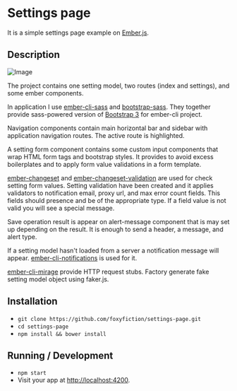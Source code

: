 # Settings page

It is a simple settings page example on [Ember.js](http://emberjs.com).

## Description

![Image](https://preview.ibb.co/nxK1BG/Selection_001.png)

The project contains one setting model, two routes (index and settings), and some ember components. 

In application I use [ember-cli-sass](https://github.com/aexmachina/ember-cli-sass) and [bootstrap-sass](https://github.com/twbs/bootstrap-sass). They together provide sass-powered version of [Bootstrap 3](https://getbootstrap.com/docs/3.3/) for ember-cli project.

Navigation components contain main horizontal bar and sidebar with application navigation routes. The active route is highlighted.

A setting form component contains some custom input components that wrap HTML form tags and bootstrap styles. It provides to avoid excess boilerplates and to apply form value validations in a form template.

[ember-changeset](https://github.com/DockYard/ember-changeset) and [ember-changeset-validation](https://github.com/DockYard/ember-changeset-validations/) are used for check setting form values. Setting validation have been created and it applies validators to notification email, proxy url, and max error count fields. This fields should presence and be of the appropriate type. If a field value is not valid you will see a special message.

Save operation result is appear on alert-message component that is may set up depending on the result. It is enough to send a header, a message, and alert type.

If a setting model hasn't loaded from a server a notification message will appear. [ember-cli-notifications](https://github.com/stonecircle/ember-cli-notifications) is used for it.

[ember-cli-mirage](http://www.ember-cli-mirage.com/) provide HTTP request stubs. Factory generate fake setting model object using faker.js.

## Installation

* `git clone https://github.com/foxyfiction/settings-page.git`
* `cd settings-page`
* `npm install && bower install`

## Running / Development

* `npm start`
* Visit your app at [http://localhost:4200](http://localhost:4200).

